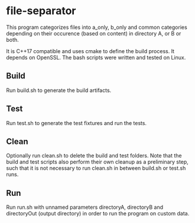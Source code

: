 # file-separator

This program categorizes files into a_only, b_only and common categories depending on their occurence (based on content) in directory A, or B or both.

It is C++17 compatible and uses cmake to define the build process. It depends on OpenSSL. The bash scripts were written and tested on Linux.

## Build

Run build.sh to generate the build artifacts.

## Test

Run test.sh to generate the test fixtures and run the tests.

## Clean

Optionally run clean.sh to delete the build and test folders. Note that the build and test scripts also perform their own cleanup as a preliminary step, such
that it is not necessary to run clean.sh in between build.sh or test.sh runs.

## Run

Run run.sh with unnamed parameters directoryA, directoryB and directoryOut (output directory) in order to run the program on custom data.
